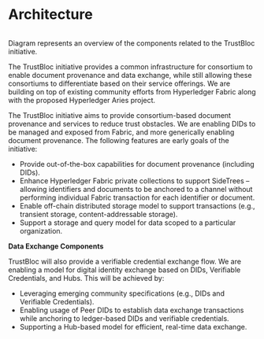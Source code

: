 # Architecture

```{image} _static/platform_components.png
```

Diagram represents an overview of the components related to the TrustBloc initiative.

The TrustBloc initiative provides a common infrastructure for consortium to enable document provenance and data exchange, while still allowing these consortiums to differentiate based on their service offerings. We are building on top of existing community efforts from Hyperledger Fabric along with the proposed Hyperledger Aries project.

The TrustBloc initiative aims to provide consortium-based document provenance and services to reduce trust obstacles. We are enabling DIDs to be managed and exposed from Fabric, and more generically enabling document provenance. The following features are early goals of the initiative:

- Provide out-of-the-box capabilities for document provenance (including DIDs).
- Enhance Hyperledger Fabric private collections to support SideTrees – allowing identifiers and documents to be anchored to a channel without performing individual Fabric transaction for each identifier or document.
- Enable off-chain distributed storage model to support transactions (e.g., transient storage, content-addressable storage).
- Support a storage and query model for data scoped to a particular organization.

**Data Exchange Components**

TrustBloc will also provide a verifiable credential exchange flow. We are enabling a model for digital identity exchange based on DIDs, Verifiable Credentials, and Hubs. This will be achieved by:

- Leveraging emerging community specifications (e.g., DIDs and Verifiable Credentials).
- Enabling usage of Peer DIDs to establish data exchange transactions while anchoring to ledger-based DIDs and verifiable credentials.
- Supporting a Hub-based model for efficient, real-time data exchange.
